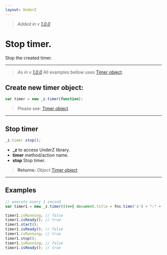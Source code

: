 ```yaml
---
layout: UnderZ
---
```

> _Added in v [1.0.0](https://github.com/mPhpMaster/UnderZ/tree/1.0.0)_

# Stop timer.
Stop the created timer.


***


> _As in v [1.0.0](https://github.com/mPhpMaster/UnderZ/tree/1.0.0)_
> All examples bellow uses [Timer object](http://underz.hlack.net/UnderZ/-timer()#timer-object).

## Create new timer object:
```js
var timer = new _z.timer(function);
```
> Please see: [Timer object](http://underz.hlack.net/UnderZ/-timer()#timer-object)


***


## Stop timer
```js
_z.timer.stop();
```

* **_z** to access UnderZ library.
* **timer** method/action name.
* **stop** Stop timer.

> **Returns:** _Object_ [Timer object](http://underz.hlack.net/UnderZ/-timer()#timer-object)


***


## Examples

```js
// execute every 1 second
var timer1 = new _z.timer(()=>{ document.title = fns.time('s') + ":" + fns.time('m'); }, 1000);

timer1.isRunning; // false
timer1.isReady(); // true
timer1.start();
timer1.isReady(); // false
timer1.isRunning; // true
timer1.stop();
timer1.isRunning; // false
timer1.isReady(); // true
```
